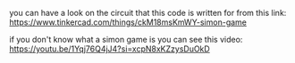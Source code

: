 you can have a look on the circuit that this code is written for from this link:
https://www.tinkercad.com/things/ckM18msKmWY-simon-game

if you don't know what a simon game is you can see this video:
https://youtu.be/1Yqj76Q4jJ4?si=xcpN8xKZzysDuOkD
